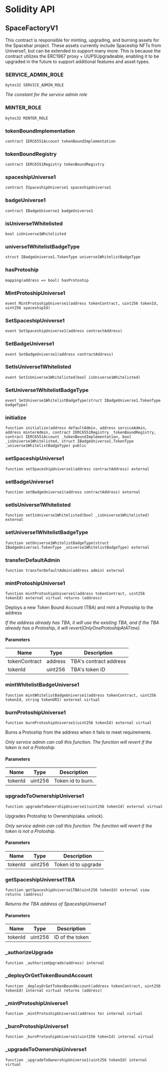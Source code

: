 # Solidity API

## SpaceFactoryV1

This contract is responsible for minting, upgrading, and burning assets for the Spacebar project.
These assets currently include Spaceship NFTs from Universe1, but can be extended to support many more.
This is because the contract utilizes the ERC1967 proxy + UUPSUpgradeable, enabling it to be
upgraded in the future to support additional features and asset types.

### SERVICE_ADMIN_ROLE

```solidity
bytes32 SERVICE_ADMIN_ROLE
```

_The constant for the service admin role_

### MINTER_ROLE

```solidity
bytes32 MINTER_ROLE
```

### tokenBoundImplementation

```solidity
contract IERC6551Account tokenBoundImplementation
```

### tokenBoundRegistry

```solidity
contract IERC6551Registry tokenBoundRegistry
```

### spaceshipUniverse1

```solidity
contract ISpaceshipUniverse1 spaceshipUniverse1
```

### badgeUniverse1

```solidity
contract IBadgeUniverse1 badgeUniverse1
```

### isUniverse1Whitelisted

```solidity
bool isUniverse1Whitelisted
```

### universe1WhitelistBadgeType

```solidity
struct IBadgeUniverse1.TokenType universe1WhitelistBadgeType
```

### hasProtoship

```solidity
mapping(address => bool) hasProtoship
```

### MintProtoshipUniverse1

```solidity
event MintProtoshipUniverse1(address tokenContract, uint256 tokenId, uint256 spaceshipId)
```

### SetSpaceshipUniverse1

```solidity
event SetSpaceshipUniverse1(address contractAddress)
```

### SetBadgeUniverse1

```solidity
event SetBadgeUniverse1(address contractAddress)
```

### SetIsUniverse1Whitelisted

```solidity
event SetIsUniverse1Whitelisted(bool isUniverse1Whitelisted)
```

### SetUniverse1WhitelistBadgeType

```solidity
event SetUniverse1WhitelistBadgeType(struct IBadgeUniverse1.TokenType badgeType)
```

### initialize

```solidity
function initialize(address defaultAdmin, address serviceAdmin, address minterAdmin, contract IERC6551Registry _tokenBoundRegistry, contract IERC6551Account _tokenBoundImplementation, bool _isUniverse1Whitelisted, struct IBadgeUniverse1.TokenType _universe1WhitelistBadgeType) public
```

### setSpaceshipUniverse1

```solidity
function setSpaceshipUniverse1(address contractAddress) external
```

### setBadgeUniverse1

```solidity
function setBadgeUniverse1(address contractAddress) external
```

### setIsUniverse1Whitelisted

```solidity
function setIsUniverse1Whitelisted(bool _isUniverse1Whitelisted) external
```

### setUniverse1WhitelistBadgeType

```solidity
function setUniverse1WhitelistBadgeType(struct IBadgeUniverse1.TokenType _universe1WhitelistBadgeType) external
```

### transferDefaultAdmin

```solidity
function transferDefaultAdmin(address admin) external
```

### mintProtoshipUniverse1

```solidity
function mintProtoshipUniverse1(address tokenContract, uint256 tokenId) external virtual returns (address)
```

Deploys a new Token Bound Account (TBA) and mint a Protoship to the address

_If the address already has TBA, it will use the existing TBA, and if the TBA
already has a Protoship, it will revert(OnlyOneProtoshipAtATime)._

#### Parameters

| Name | Type | Description |
| ---- | ---- | ----------- |
| tokenContract | address | TBA's contract address |
| tokenId | uint256 | TBA's token ID |

### mintWhitelistBadgeUniverse1

```solidity
function mintWhitelistBadgeUniverse1(address tokenContract, uint256 tokenId, string tokenURI) external virtual
```

### burnProtoshipUniverse1

```solidity
function burnProtoshipUniverse1(uint256 tokenId) external virtual
```

Burns a Protoship from the address when it fails to meet requirements.

_Only service admin can call this function. The function will revert if the token is not a Protoship._

#### Parameters

| Name | Type | Description |
| ---- | ---- | ----------- |
| tokenId | uint256 | Token id to burn. |

### upgradeToOwnershipUniverse1

```solidity
function upgradeToOwnershipUniverse1(uint256 tokenId) external virtual
```

Upgrades Protoship to Ownership(aka. unlock).

_Only service admin can call this function. The function will revert if the token is not a Protoship._

#### Parameters

| Name | Type | Description |
| ---- | ---- | ----------- |
| tokenId | uint256 | Token id to upgrade |

### getSpaceshipUniverse1TBA

```solidity
function getSpaceshipUniverse1TBA(uint256 tokenId) external view returns (address)
```

_Returns the TBA address of SpaceshipUniverse1_

#### Parameters

| Name | Type | Description |
| ---- | ---- | ----------- |
| tokenId | uint256 | ID of the token |

### _authorizeUpgrade

```solidity
function _authorizeUpgrade(address) internal
```

### _deployOrGetTokenBoundAccount

```solidity
function _deployOrGetTokenBoundAccount(address tokenContract, uint256 tokenId) internal virtual returns (address)
```

### _mintProtoshipUniverse1

```solidity
function _mintProtoshipUniverse1(address to) internal virtual
```

### _burnProtoshipUniverse1

```solidity
function _burnProtoshipUniverse1(uint256 tokenId) internal virtual
```

### _upgradeToOwnershipUniverse1

```solidity
function _upgradeToOwnershipUniverse1(uint256 tokenId) internal virtual
```

